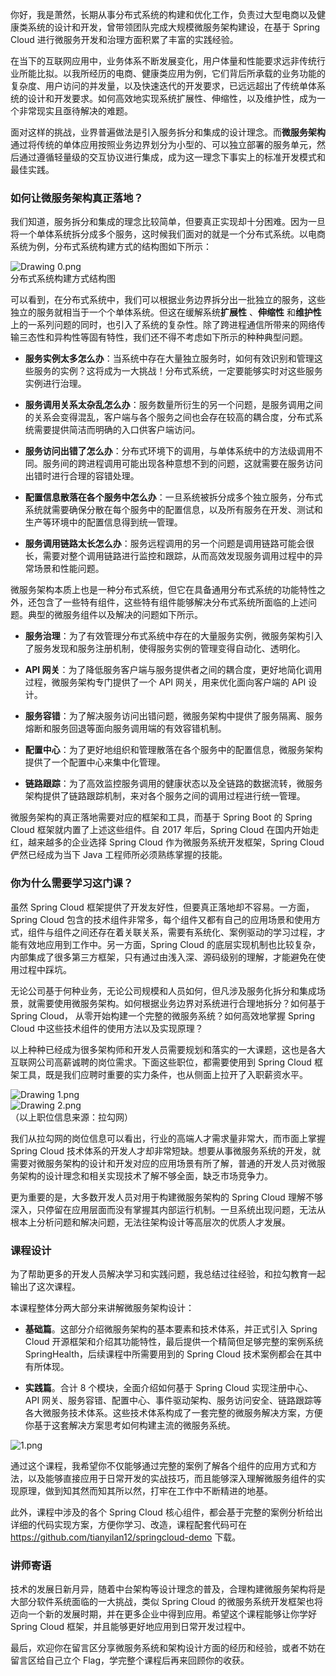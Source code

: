 你好，我是萧然，长期从事分布式系统的构建和优化工作，负责过大型电商以及健康类系统的设计和开发，曾带领团队完成大规模微服务架构建设，在基于 Spring Cloud 进行微服务开发和治理方面积累了丰富的实践经验。

在当下的互联网应用中，业务体系不断发展变化，用户体量和性能要求远非传统行业所能比拟。以我所经历的电商、健康类应用为例，它们背后所承载的业务功能的复杂度、用户访问的并发量，以及快速迭代的开发要求，已远远超出了传统单体系统的设计和开发要求。如何高效地实现系统扩展性、伸缩性，以及维护性，成为一个非常现实且亟待解决的难题。

面对这样的挑战，业界普遍做法是引入服务拆分和集成的设计理念。而**微服务架构**通过将传统的单体应用按照业务边界划分为小型的、可以独立部署的服务单元，然后通过遵循轻量级的交互协议进行集成，成为这一理念下事实上的标准开发模式和最佳实践。

### 如何让微服务架构真正落地？

我们知道，服务拆分和集成的理念比较简单，但要真正实现却十分困难。因为一旦将一个单体系统拆分成多个服务，这时候我们面对的就是一个分布式系统。以电商系统为例，分布式系统构建方式的结构图如下所示：

![Drawing 0.png](https://s0.lgstatic.com/i/image/M00/52/F4/Ciqc1F9oE1iAThnmAABVN3yiPnc370.png)  
分布式系统构建方式结构图

可以看到，在分布式系统中，我们可以根据业务边界拆分出一批独立的服务，这些独立的服务就相当于一个个单体系统。但这在缓解系统**扩展性** 、**伸缩性** 和**维护性**上的一系列问题的同时，也引入了系统的复杂性。除了跨进程通信所带来的网络传输三态性和异构性等固有特性，我们还不得不考虑如下所示的种种典型问题。

* **服务实例太多怎么办**：当系统中存在大量独立服务时，如何有效识别和管理这些服务的实例？这将成为一大挑战！分布式系统，一定要能够实时对这些服务实例进行治理。

* **服务调用关系太杂乱怎么办**：服务数量所衍生的另一个问题，是服务调用之间的关系会变得混乱，客户端与各个服务之间也会存在较高的耦合度，分布式系统需要提供简洁而明确的入口供客户端访问。

* **服务访问出错了怎么办**：分布式环境下的调用，与单体系统中的方法级调用不同。服务间的跨进程调用可能出现各种意想不到的问题，这就需要在服务访问出错时进行合理的容错处理。

* **配置信息散落在各个服务中怎么办**：一旦系统被拆分成多个独立服务，分布式系统就需要确保分散在每个服务中的配置信息，以及所有服务在开发、测试和生产等环境中的配置信息得到统一管理。

* **服务调用链路太长怎么办**：服务远程调用的另一个问题是调用链路可能会很长，需要对整个调用链路进行监控和跟踪，从而高效发现服务调用过程中的异常场景和性能问题。

微服务架构本质上也是一种分布式系统，但它在具备通用分布式系统的功能特性之外，还包含了一些特有组件，这些特有组件能够解决分布式系统所面临的上述问题。典型的微服务组件以及解决的问题如下所示。

* **服务治理**：为了有效管理分布式系统中存在的大量服务实例，微服务架构引入了服务发现和服务注册机制，使得服务实例的管理变得自动化、透明化。

* **API 网关**：为了降低服务客户端与服务提供者之间的耦合度，更好地简化调用过程，微服务架构专门提供了一个 API 网关，用来优化面向客户端的 API 设计。

* **服务容错**：为了解决服务访问出错问题，微服务架构中提供了服务隔离、服务熔断和服务回退等面向服务调用端的有效容错机制。

* **配置中心**：为了更好地组织和管理散落在各个服务中的配置信息，微服务架构提供了一个配置中心来集中化管理。

* **链路跟踪**：为了高效监控服务调用的健康状态以及全链路的数据流转，微服务架构提供了链路跟踪机制，来对各个服务之间的调用过程进行统一管理。

微服务架构的真正落地需要对应的框架和工具，而基于 Spring Boot 的 Spring Cloud 框架就内置了上述这些组件。自 2017 年后，Spring Cloud 在国内开始走红，越来越多的企业选择 Spring Cloud 作为微服务系统开发框架，Spring Cloud 俨然已经成为当下 Java 工程师所必须熟练掌握的技能。

### 你为什么需要学习这门课？

虽然 Spring Cloud 框架提供了开发友好性，但要真正落地却不容易。一方面，Spring Cloud 包含的技术组件非常多，每个组件又都有自己的应用场景和使用方式，组件与组件之间还存在着关联关系，需要有系统化、案例驱动的学习过程，才能有效地应用到工作中。另一方面，Spring Cloud 的底层实现机制也比较复杂，内部集成了很多第三方框架，只有通过由浅入深、源码级别的理解，才能避免在使用过程中踩坑。

无论公司基于何种业务，无论公司规模和人员如何，但凡涉及服务化拆分和集成场景，就需要使用微服务架构。如何根据业务边界对系统进行合理地拆分？如何基于 Spring Cloud， 从零开始构建一个完整的微服务系统？如何高效地掌握 Spring Cloud 中这些技术组件的使用方法以及实现原理？

以上种种已经成为很多架构师和开发人员需要规划和落实的一大课题，这也是各大互联网公司高薪诚聘的岗位需求。下面这些职位，都需要使用到 Spring Cloud 框架工具，既是我们应聘时重要的实力条件，也从侧面上拉开了入职薪资水平。

![Drawing 1.png](https://s0.lgstatic.com/i/image/M00/52/F4/Ciqc1F9oE32AESUVAAAwxFt7k0k985.png)  
![Drawing 2.png](https://s0.lgstatic.com/i/image/M00/52/F4/Ciqc1F9oE4KASKEZAAB7jk-eRaE755.png)  
（以上职位信息来源：拉勾网）

我们从拉勾网的岗位信息可以看出，行业的高端人才需求量非常大，而市面上掌握 Spring Cloud 技术体系的开发人才却非常短缺。想要从事微服务系统的开发，就需要对微服务架构的设计和开发对应的应用场景有所了解，普通的开发人员对微服务架构的设计理念和相关实现技术了解不够全面，缺乏市场竞争力。

更为重要的是，大多数开发人员对用于构建微服务架构的 Spring Cloud 理解不够深入，只停留在应用层面而没有掌握其内部运行机制。一旦系统出现问题，无法从根本上分析问题和解决问题，无法往架构设计等高层次的优质人才发展。

### 课程设计

为了帮助更多的开发人员解决学习和实践问题，我总结过往经验，和拉勾教育一起输出了这次课程。

本课程整体分两大部分来讲解微服务架构设计：

* **基础篇**。这部分介绍微服务架构的基本要素和技术体系，并正式引入 Spring Cloud 开源框架和介绍其功能特性，最后提供一个精简但足够完整的案例系统 SpringHealth，后续课程中所需要用到的 Spring Cloud 技术案例都会在其中有所体现。

* **实践篇**。合计 8 个模块，全面介绍如何基于 Spring Cloud 实现注册中心、API 网关、服务容错、配置中心、事件驱动架构、服务访问安全、链路跟踪等各大微服务技术体系。这些技术体系构成了一套完整的微服务解决方案，方便你基于这套解决方案思考如何构建主流的微服务系统。

![1.png](https://s0.lgstatic.com/i/image/M00/53/88/CgqCHl9oT1SAT4Y8AAZ03RXZXnk814.png)

通过这个课程，我希望你不仅能够通过完整的案例了解各个组件的应用方式和方法，以及能够直接应用于日常开发的实战技巧，而且能够深入理解微服务组件的实现原理，做到知其然而知其所以然，打牢在工作中不断精进的地基。

此外，课程中涉及的各个 Spring Cloud 核心组件，都会基于完整的案例分析给出详细的代码实现方案，方便你学习、改造，课程配套代码可在 <https://github.com/tianyilan12/springcloud-demo> 下载。

### 讲师寄语

技术的发展日新月异，随着中台架构等设计理念的普及，合理构建微服务架构将是大部分软件系统面临的一大挑战，类似 Spring Cloud 的微服务系统开发框架也将迈向一个新的发展时期，并在更多企业中得到应用。希望这个课程能够让你学好 Spring Cloud 框架，并且能够更好地应用到日常开发过程中。

最后，欢迎你在留言区分享微服务系统和架构设计方面的经历和经验，或者不妨在留言区给自己立个 Flag，学完整个课程后再来回顾你的收获。
